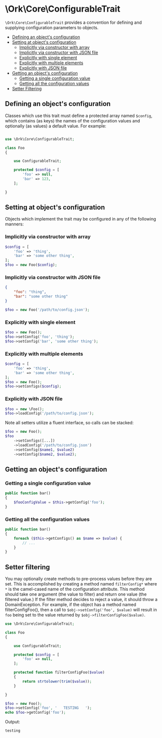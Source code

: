 # \Ork\Core\ConfigurableTrait

`\Ork\Core\ConfigurableTrait` provides a convention for defining and supplying
configuration parameters to objects.

* [Defining an object's configuration](#defining-an-objects-configuration)
* [Setting at object's configuration](#setting-at-objects-configuration)
  * [Implicitly via constructor with array](#implicitly-via-constructor-with-array)
  * [Implicitly via constructor with JSON file](#implicitly-via-constructor-with-json-file)
  * [Explicitly with single element](#explicitly-with-single-element)
  * [Explicitly with multiple elements](#explicitly-with-multiple-elements)
  * [Explicitly with JSON file](#explicitly-with-json-file)
* [Getting an object's configuration](#getting-an-objects-configuration)
  * [Getting a single configuration value](#getting-a-single-configuration-value)
  * [Getting all the configuration values](#getting-all-the-configuration-values)
* [Setter Filtering](#setter-filtering)

## Defining an object's configuration

Classes which use this trait must define a protected array named `$config`,
which contains (as keys) the names of the configuration values and optionally
(as values) a default value. For example:

```php

use \Ork\Core\ConfigurableTrait;

class Foo
{

    use ConfigurableTrait;

    protected $config = [
        'foo' => null,
        'bar' => 123,
    ];

}
```

## Setting at object's configuration

Objects which implement the trait may be configured in any of the following
manners:

### Implicitly via constructor with array

```php
$config = [
    'foo' => 'thing',
    'bar' => 'some other thing',
];
$foo = new Foo($config);
```

### Implicitly via constructor with JSON file

```json
{
    "foo": "thing",
    "bar": "some other thing"
}
```

```php
$foo = new Foo('/path/to/config.json');
```

### Explicitly with single element

```php
$foo = new Foo();
$foo->setConfig('foo', 'thing');
$foo->setConfig('bar', 'some other thing');
```

### Explicitly with multiple elements

```php
$config = [
    'foo' => 'thing',
    'bar' => 'some other thing',
];
$foo = new Foo();
$foo->setConfigs($config);
```

### Explicitly with JSON file

```php
$foo = new \Foo();
$foo->loadConfig('/path/to/config.json');
```

Note all setters utilize a fluent interface, so calls can be stacked:

```php
$foo = new Foo();
$foo
    ->setConfigs([...])
    ->loadConfig('/path/to/config.json')
    ->setConfig($name1, $value2)
    ->setConfig($name2, $value2);
```

## Getting an object's configuration

### Getting a single configuration value

```php
public function bar()
{
    $fooConfigValue = $this->getConfig('foo');
}
```

### Getting all the configuration values

```php
public function bar()
{
    foreach ($this->getConfigs() as $name => $value) {
        // ...
    }
}
```

## Setter filtering

You may optionally create methods to pre-process values before they are set.
This is accomplished by creating a method named `filterConfig*` where `*` is the
camel-cased name of the configuration attribute. This method should take one
argument (the value to filter) and return one value (the filtered value.) If the
filter method decides to reject a value, it should throw a DomainException. For
example, if the object has a method named filterConfigFoo(), then a call to
`$obj->setConfig('foo', $value)` will result in `foo` being set to the value
returned by `$obj->filterConfigFoo($value)`.

```php
use \Ork\Core\ConfigurableTrait;

class Foo
{

    use ConfigurableTrait;

    protected $config = [
        'foo' => null,
    ];

    protected function filterConfigFoo($value)
    {
        return strtolower(trim($value));
    }

}
```

```php
$foo = new Foo();
$foo->setConfig('foo', '   TESTING   ');
echo $foo->getConfig('foo');
```

Output:

```text
testing
```
